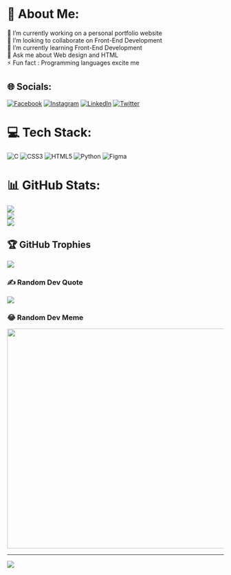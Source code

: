 
# 💫 About Me:
🔭 I’m currently working on a personal portfolio website<br>👯 I’m looking to collaborate on Front-End Development<br>🌱 I’m currently learning Front-End Development<br>💬 Ask me about Web design and HTML<br>⚡ Fun fact : Programming languages excite me


## 🌐 Socials:
[![Facebook](https://img.shields.io/badge/Facebook-%231877F2.svg?logo=Facebook&logoColor=white)](https://facebook.com/sanchit.p.23) [![Instagram](https://img.shields.io/badge/Instagram-%23E4405F.svg?logo=Instagram&logoColor=white)](https://instagram.com/sanchit_p23) [![LinkedIn](https://img.shields.io/badge/LinkedIn-%230077B5.svg?logo=linkedin&logoColor=white)](https://linkedin.com/in/sanchit-pahurkar) [![Twitter](https://img.shields.io/badge/Twitter-%231DA1F2.svg?logo=Twitter&logoColor=white)](https://twitter.com/PahurkarSanchit) 

# 💻 Tech Stack:
![C](https://img.shields.io/badge/c-%2300599C.svg?style=for-the-badge&logo=c&logoColor=white) ![CSS3](https://img.shields.io/badge/css3-%231572B6.svg?style=for-the-badge&logo=css3&logoColor=white) ![HTML5](https://img.shields.io/badge/html5-%23E34F26.svg?style=for-the-badge&logo=html5&logoColor=white) ![Python](https://img.shields.io/badge/python-3670A0?style=for-the-badge&logo=python&logoColor=ffdd54) 	![Figma](https://img.shields.io/badge/figma-%23F24E1E.svg?style=for-the-badge&logo=figma&logoColor=white)
# 📊 GitHub Stats:
![](https://github-readme-stats.vercel.app/api?username=sanchitpahurkar&theme=dark&hide_border=false&include_all_commits=false&count_private=false)<br/>
![](https://github-readme-streak-stats.herokuapp.com/?user=sanchitpahurkar&theme=dark&hide_border=false)<br/>
![](https://github-readme-stats.vercel.app/api/top-langs/?username=sanchitpahurkar&theme=dark&hide_border=false&include_all_commits=false&count_private=false&layout=compact)

## 🏆 GitHub Trophies
![](https://github-profile-trophy.vercel.app/?username=sanchitpahurkar&theme=darkhub&no-frame=false&no-bg=false&margin-w=4)

### ✍️ Random Dev Quote
![](https://quotes-github-readme.vercel.app/api?type=horizontal&theme=radical)

### 😂 Random Dev Meme
<img src="https://random-memer.herokuapp.com/" width="512px"/>

---
[![](https://visitcount.itsvg.in/api?id=sanchitpahurkar&icon=0&color=0)](https://visitcount.itsvg.in)

<!-- Proudly created with GPRM ( https://gprm.itsvg.in ) -->
